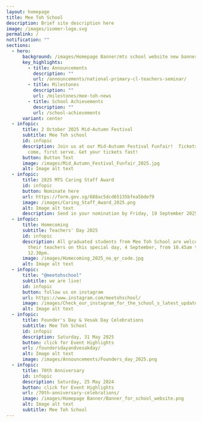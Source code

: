 ```yaml
---
layout: homepage
title: Mee Toh School
description: Brief site description here
image: /images/isomer-logo.svg
permalink: /
notification: ""
sections:
  - hero:
      background: /images/Homepage Banner/mts school website new banner - 2023 final.gif
      key_highlights:
        - title: Announcements
          description: ""
          url: /announcements/national-primary-cl-teachers-seminar/
        - title: Milestones
          description: ""
          url: /milestones/mee-toh-news
        - title: School Achievements
          description: ""
          url: /school-achievements
      variant: center
  - infopic:
      title: 2 October 2025 Mid-Autumn Festival
      subtitle: Mee Toh school
      id: infopic
      description: Join us at our Mid-Autumn Festival Funfair!  Tickets are first
        come, first serve. Get your tickets fast!
      button: Button Text
      image: /images/Mid_Autumn_Festival_Funfair_2025.jpg
      alt: Image alt text
  - infopic:
      title: 2025 MTS Caring Staff Award
      id: infopic
      button: Nominate here
      url: https://form.gov.sg/688ac5dcd65135bfea5bde79
      image: /images/Caring_Staff_Award_2025.png
      alt: Image alt text
      description: Send in your nomination by Friday, 19 September 2025!
  - infopic:
      title: Homecoming
      subtitle: Teachers' Day 2025
      id: infopic
      description: All graduated students from Mee Toh School are welcome to meet
        their teachers on this special day, 4 September, from 10.45am to
        12.30pm.
      image: /images/Homecoming_2025_no_qr_code.jpg
      alt: Image alt text
  - infopic:
      title: "@meetohschool"
      subtitle: we are live!
      id: infopic
      button: follow us on instagram
      url: https://www.instagram.com/meetohschool/
      image: /images/Check_our_instagram_for_the_school_s_latest_updates_and_programmes___1_.png
      alt: Image alt text
  - infopic:
      title: Founder's Day & Vesak Day Celebrations
      subtitle: Mee Toh School
      id: infopic
      description: Saturday, 31 May 2025
      button: click for Event Highlights
      url: /foundersdayandvesakday/
      alt: Image alt text
      image: /images/Announcements/Founders_day_2025.png
  - infopic:
      title: 70th Anniversary
      id: infopic
      description: Saturday, 25 May 2024
      button: click for Event Highlights
      url: /70th-anniversary-celebrations/
      image: /images/Homepage Banner/Banner_for_school_website.png
      alt: Image alt text
      subtitle: Mee Toh School
---
```

